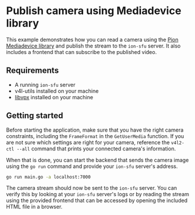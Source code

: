 # Publish camera using Mediadevice library

This example demonstrates how you can read a camera using the [Pion Mediadevice library](https://github.com/pion/mediadevices) and publish the stream to the `ion-sfu` server. It also includes a frontend that can subscribe to the published video.

## Requirements

- A running `ion-sfu` server
- v4l-utils installed on your machine
- [libvpx](https://github.com/pion/mediadevices/wiki/VPX) installed on your machine

## Getting started

Before starting the application, make sure that you have the right camera constraints, including the `FrameFormat` in the `GetUserMedia` function. If you are not sure which settings are right for your camera, reference the `v4l2-ctl --all` command that prints your connected camera's information.

When that is done, you can start the backend that sends the camera image using the `go run` command and provide your `ion-sfu` server's address.

```bash
go run main.go -a localhost:7000
```

The camera stream should now be sent to the `ion-sfu` server. You can verify this by looking at your `ion-sfu` server's logs or by reading the stream using the provided frontend that can be accessed by opening the included HTML file in a browser.

